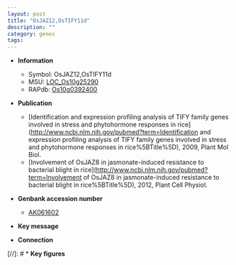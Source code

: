 ```yaml
---
layout: post
title: "OsJAZ12,OsTIFY11d"
description: ""
category: genes
tags: 
---
```


* **Information**  
    + Symbol: OsJAZ12,OsTIFY11d  
    + MSU: [LOC_Os10g25290](http://rice.plantbiology.msu.edu/cgi-bin/ORF_infopage.cgi?orf=LOC_Os10g25290)  
    + RAPdb: [Os10g0392400](http://rapdb.dna.affrc.go.jp/viewer/gbrowse_details/irgsp1?name=Os10g0392400)  

* **Publication**  
    + [Identification and expression profiling analysis of TIFY family genes involved in stress and phytohormone responses in rice](http://www.ncbi.nlm.nih.gov/pubmed?term=Identification and expression profiling analysis of TIFY family genes involved in stress and phytohormone responses in rice%5BTitle%5D), 2009, Plant Mol Biol.
    + [Involvement of OsJAZ8 in jasmonate-induced resistance to bacterial blight in rice](http://www.ncbi.nlm.nih.gov/pubmed?term=Involvement of OsJAZ8 in jasmonate-induced resistance to bacterial blight in rice%5BTitle%5D), 2012, Plant Cell Physiol.

* **Genbank accession number**  
    + [AK061602](http://www.ncbi.nlm.nih.gov/nuccore/AK061602)

* **Key message**  

* **Connection**  

[//]: # * **Key figures**  



